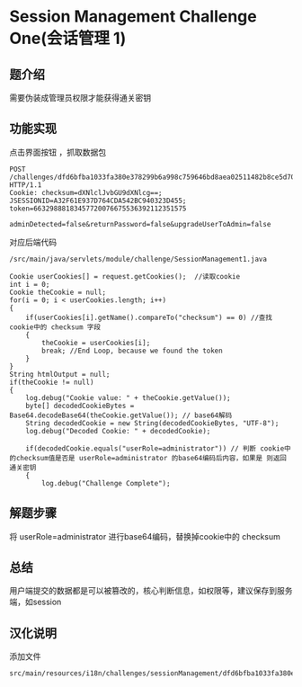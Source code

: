 # Session Management Challenge One(会话管理 1)

## 题介绍
需要伪装成管理员权限才能获得通关密钥

## 功能实现 
点击界面按钮 ，抓取数据包 
```
POST /challenges/dfd6bfba1033fa380e378299b6a998c759646bd8aea02511482b8ce5d707f93a HTTP/1.1
Cookie: checksum=dXNlclJvbGU9dXNlcg==; JSESSIONID=A32F61E937D764CDA542BC940323D455; token=66329888183457720076675536392112351575

adminDetected=false&returnPassword=false&upgradeUserToAdmin=false
```

对应后端代码  
```
/src/main/java/servlets/module/challenge/SessionManagement1.java

Cookie userCookies[] = request.getCookies();  //读取cookie 
int i = 0;
Cookie theCookie = null;
for(i = 0; i < userCookies.length; i++)
{
	if(userCookies[i].getName().compareTo("checksum") == 0) //查找cookie中的 checksum 字段
	{
		theCookie = userCookies[i];
		break; //End Loop, because we found the token
	}
}
String htmlOutput = null;
if(theCookie != null)
{
	log.debug("Cookie value: " + theCookie.getValue());
	byte[] decodedCookieBytes = Base64.decodeBase64(theCookie.getValue()); // base64解码
	String decodedCookie = new String(decodedCookieBytes, "UTF-8");
	log.debug("Decoded Cookie: " + decodedCookie);
	
	if(decodedCookie.equals("userRole=administrator")) // 判断 cookie中的checksum值是否是 userRole=administrator 的base64编码后内容，如果是 则返回通关密钥 
	{
		log.debug("Challenge Complete");
```

## 解题步骤  
将 userRole=administrator  进行base64编码，替换掉cookie中的 checksum 

## 总结  

用户端提交的数据都是可以被篡改的，核心判断信息，如权限等，建议保存到服务端，如session

## 汉化说明
添加文件 
```
src/main/resources/i18n/challenges/sessionManagement/dfd6bfba1033fa380e378299b6a998c759646bd8aea02511482b8ce5d707f93a_zh.properties
```
